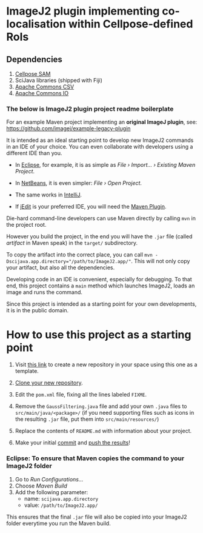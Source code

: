 # ImageJ2 plugin implementing co-localisation within Cellpose-defined RoIs

## Dependencies
1. [Cellpose SAM](https://github.com/MouseLand/cellpose) 
2. SciJava libraries (shipped with Fiji)
3. [Apache Commons CSV](https://repo1.maven.org/maven2/org/apache/commons/commons-csv/1.14.0/commons-csv-1.14.0.jar)
4. [Apache Commons IO](https://repo1.maven.org/maven2/commons-io/commons-io/2.17.0/commons-io-2.17.0.jar)

### The below is ImageJ2 plugin project readme boilerplate

For an example Maven project implementing an **original ImageJ plugin**, see:
    https://github.com/imagej/example-legacy-plugin

It is intended as an ideal starting point to develop new ImageJ2 commands
in an IDE of your choice. You can even collaborate with developers using a
different IDE than you.

* In [Eclipse](http://eclipse.org), for example, it is as simple as
  _File &#8250; Import... &#8250; Existing Maven Project_.

* In [NetBeans](http://netbeans.org), it is even simpler:
  _File &#8250; Open Project_.

* The same works in [IntelliJ](http://jetbrains.net).

* If [jEdit](http://jedit.org) is your preferred IDE, you will need the
  [Maven Plugin](http://plugins.jedit.org/plugins/?MavenPlugin).

Die-hard command-line developers can use Maven directly by calling `mvn`
in the project root.

However you build the project, in the end you will have the `.jar` file
(called *artifact* in Maven speak) in the `target/` subdirectory.

To copy the artifact into the correct place, you can call
`mvn -Dscijava.app.directory="/path/to/ImageJ2.app/"`.
This will not only copy your artifact, but also all the dependencies.

Developing code in an IDE is convenient, especially for debugging.
To that end, this project contains a `main` method which launches ImageJ2,
loads an image and runs the command.

Since this project is intended as a starting point for your own
developments, it is in the public domain.

How to use this project as a starting point
===========================================

1. Visit [this link](https://github.com/imagej/example-imagej2-command/generate)
   to create a new repository in your space using this one as a template.

2. [Clone your new repository](https://docs.github.com/en/repositories/creating-and-managing-repositories/cloning-a-repository).

3. Edit the `pom.xml` file, fixing all the lines labeled `FIXME`.

4. Remove the `GaussFiltering.java` file and add your own `.java` files
   to `src/main/java/<package>/` (if you need supporting files such as icons
   in the resulting `.jar` file, put them into `src/main/resources/`)

5. Replace the contents of `README.md` with information about your project.

6. Make your initial
   [commit](https://docs.github.com/en/desktop/contributing-and-collaborating-using-github-desktop/making-changes-in-a-branch/committing-and-reviewing-changes-to-your-project) and
   [push the results](https://docs.github.com/en/get-started/using-git/pushing-commits-to-a-remote-repository)!

### Eclipse: To ensure that Maven copies the command to your ImageJ2 folder

1. Go to _Run Configurations..._
2. Choose _Maven Build_
3. Add the following parameter:
    - name: `scijava.app.directory`
    - value: `/path/to/ImageJ2.app/`

This ensures that the final `.jar` file will also be copied
into your ImageJ2 folder everytime you run the Maven build.
